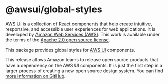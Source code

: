 # @awsui/global-styles

[AWS UI](https://github.com/aws/awsui-documentation) is a collection of [React](https://reactjs.org/) components that help create intuitive,
responsive, and accessible user experiences for web applications. It is developed by [Amazon Web
Services (AWS)](https://aws.amazon.com/). This work is available under the terms of the
[Apache 2.0 open source license](https://www.apache.org/licenses/LICENSE-2.0.txt).

This package provides global styles for [AWS UI](https://www.npmjs.com/package/@awsui/components-react) components.


This release allows Amazon teams to release open source products that have a dependency on the
AWS UI components. It is just the first step in a larger process of creating a new open source
design system. You can find [more information on GitHub](https://github.com/aws/awsui-documentation).
